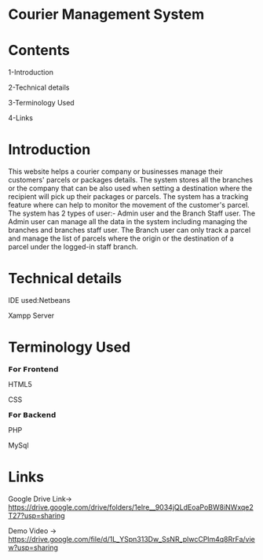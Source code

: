 # Courier Management System

# Contents

1-Introduction

2-Technical details

3-Terminology Used

4-Links

# Introduction
This website helps a courier company or businesses manage their customers' parcels or packages details. 
The system stores all the branches or the company that can be also used when setting a destination where the recipient will pick up their packages or parcels.
The system has a tracking feature where can help to monitor the movement of the customer's parcel. 
The system has 2 types of user:- Admin user and the Branch Staff user. The Admin user can manage all the data in the system including managing the branches and branches staff user. The Branch user can only track a parcel and manage the list of parcels where the origin or the destination of a parcel under the logged-in staff branch. 

# Technical details
IDE used:Netbeans

Xampp Server

# Terminology Used
𝗙𝗼𝗿 𝗙𝗿𝗼𝗻𝘁𝗲𝗻𝗱

HTML5

CSS

𝗙𝗼𝗿 𝗕𝗮𝗰𝗸𝗲𝗻𝗱

PHP

MySql

# Links
Google Drive Link-> https://drive.google.com/drive/folders/1elre__9034jQLdEoaPoBW8iNWxqe2T27?usp=sharing

Demo Video -> https://drive.google.com/file/d/1L_YSpn313Dw_SsNR_plwcCPlm4q8RrFa/view?usp=sharing
